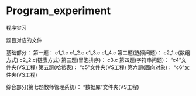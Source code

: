 # Program_experiment
程序实习

题目对应的文件

基础部分：
  第一题：
    c1_1.c  c1_2.c  c1_3.c  c1_4.c
  第二题(选猴问题)：
    c2_1.c(数组方式)  c2_2.c(链表方式)
  第三题(冒泡排序)：
    c3.c
  第四题(字符串问题)：
    “c4”文件夹(VS工程)
  第五题(哈希表)：
    “c5”文件夹(VS工程)
  第六题(面向对象)：
    “c6”文件夹(VS工程)
  
综合部分(第七题教师管理系统)：
    “数据库”文件夹(VS工程)
